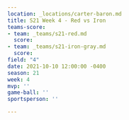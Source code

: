 ```yaml
---
location: _locations/carter-baron.md
title: S21 Week 4 - Red vs Iron
teams-score:
- team: _teams/s21-red.md
  score: 
- team: _teams/s21-iron-gray.md
  score: 
field: "4"
date: 2021-10-10 12:00:00 -0400
season: 21
week: 4
mvp: ''
game-ball: ''
sportsperson: ''

---
```

